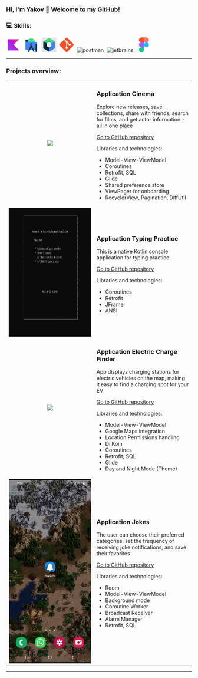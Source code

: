 ### Hi, I'm Yakov 👋 Welcome to my GitHub!

### 💻 Skills:

<div>
  <img src="https://github.com/devicons/devicon/blob/master/icons/kotlin/kotlin-original.svg" title="kotlin" alt="kotlin" width="40" height="40"/>&nbsp
  <img src="https://github.com/devicons/devicon/blob/master/icons/androidstudio/androidstudio-original.svg" title="androidstudio" alt="androidstudio" width="40" height="40"/>&nbsp
  <img src="https://raw.githubusercontent.com/github/explore/ae48d1ca3274c0c3a90f872e605eaef069a16771/topics/jetpack-compose/jetpack-compose.png" title="jetpackcompose" alt="jetpackcompose" width="40" height="40"/>&nbsp
  <img src="https://github.com/devicons/devicon/blob/master/icons/git/git-original.svg" title="git" alt="git" width="40" height="40"/>&nbsp
  <img src="https://github.com/flathub/com.getpostman.Postman/blob/master/logo-mark.svg" title="postman" alt="postman" width="40" height="40"/>&nbsp
  <img src="https://avatars.githubusercontent.com/u/878437?s=200&v=4" title="jetbrains" alt="jetbrains" width="40" height="40"/>&nbsp
  <img src="https://github.com/devicons/devicon/blob/master/icons/figma/figma-original.svg" title="figma" alt="figma" width="40" height="40"/>&nbsp;
</div>

---

### Projects overview:

<table>
  <tr>
    <td width='440px' align='center' valign='middle'>
      <img src='assets//demos/appCinema.gif' height='500px'>
    </td>
    <td width='400px'>
      <h3>Application Cinema</h3>
      <p>Explore new releases, save collections, share with friends, search for films, and get actor information - all in one place</p>
      <p>
        <a href='https://github.com/Yakov-Nechaev/Portfolio-projects/tree/main/AppCinema'>Go to GitHub repository</a>
      </p>
      <p>Libraries and technologies:</p>
      <ul>
        <li>Model-View-ViewModel</li>
        <li>Coroutines</li>
        <li>Retrofit, SQL</li>
        <li>Glide</li>
        <li>Shared preference store</li>
        <li>ViewPager for onboarding</li>
        <li>RecyclerView, Pagination, DiffUtil</li>
      </ul>
    </td>
  </tr>

<tr>
    <td width='500px' align='center' valign='middle'>
      <img src='assets//demos/appTyping.gif' height='350px'>
    </td>
    <td width='430px'>
      <h3>Application Typing Practice</h3>
      <p>This is a native Kotlin console application for typing practice.</p>
      <p>
        <a href='https://github.com/Yakov-Nechaev/Portfolio-projects/tree/main/AppTyping'>Go to GitHub repository</a>
      </p>
      <p>Libraries and technologies:</p>
      <ul>
        <li>Coroutines</li>
        <li>Retrofit</li>
        <li>JFrame</li>
        <li>ANSI</li>
      </ul>
    </td>
  </tr>

<tr>
    <td width='440px' align='center' valign='middle'>
      <img src='assets//demos/appCharger.gif' height='500px'>
    </td>
    <td width='400px'>
      <h3>Application Electric Charge Finder</h3>
      <p>App displays charging stations for electric vehicles on the map, making it easy to find a charging spot for your EV</p>
      <p>
        <a href='https://github.com/Yakov-Nechaev/Portfolio-projects/tree/main/AppCharger'>Go to GitHub repository</a>
      </p>
      <p>Libraries and technologies:</p>
      <ul>
        <li>Model-View-ViewModel</li>
        <li>Google Maps integration</li>
        <li>Location Permissions handling</li>
        <li>Di Koin</li>
        <li>Coroutines</li>
        <li>Retrofit, SQL</li>
        <li>Glide</li>
        <li>Day and Night Mode (Theme)</li>
      </ul>
    </td>
  </tr>

<td width='440px' align='center' valign='middle'>
      <img src='assets//demos/appJoke.gif' height='500px'>
    </td>
    <td width='400px'>
      <h3>Application Jokes</h3>
      <p>The user can choose their preferred categories, set the frequency of receiving joke notifications, and save their favorites</p>
      <p>
        <a href='https://github.com/Yakov-Nechaev/Portfolio-projects/tree/main/AppJoke'>Go to GitHub repository</a>
      </p>
      <p>Libraries and technologies:</p>
      <ul>
        <li>Room</li>
        <li>Model-View-ViewModel</li>
        <li>Background mode</li>
        <li>Coroutine Worker</li>
        <li>Broadcast Receiver</li>
        <li>Alarm Manager</li>
        <li>Retrofit, SQL</li>
      </ul>
    </td>
  </tr>

</table>

---
